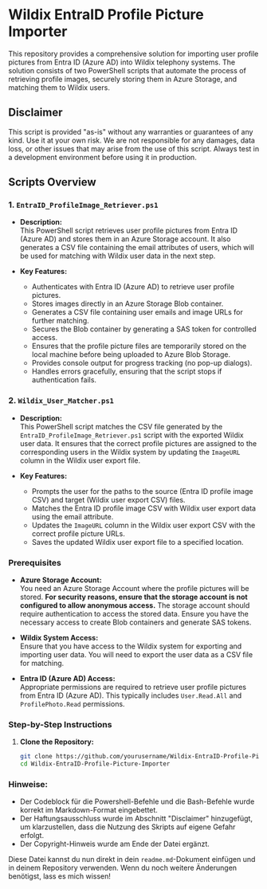 # Wildix EntraID Profile Picture Importer

This repository provides a comprehensive solution for importing user profile pictures from Entra ID (Azure AD) into Wildix telephony systems. The solution consists of two PowerShell scripts that automate the process of retrieving profile images, securely storing them in Azure Storage, and matching them to Wildix users.

## Disclaimer

This script is provided "as-is" without any warranties or guarantees of any kind. Use it at your own risk. We are not responsible for any damages, data loss, or other issues that may arise from the use of this script. Always test in a development environment before using it in production.

## Scripts Overview

### 1. `EntraID_ProfileImage_Retriever.ps1`

- **Description:**  
  This PowerShell script retrieves user profile pictures from Entra ID (Azure AD) and stores them in an Azure Storage account. It also generates a CSV file containing the email attributes of users, which will be used for matching with Wildix user data in the next step.

- **Key Features:**
  - Authenticates with Entra ID (Azure AD) to retrieve user profile pictures.
  - Stores images directly in an Azure Storage Blob container.
  - Generates a CSV file containing user emails and image URLs for further matching.
  - Secures the Blob container by generating a SAS token for controlled access.
  - Ensures that the profile picture files are temporarily stored on the local machine before being uploaded to Azure Blob Storage.
  - Provides console output for progress tracking (no pop-up dialogs).
  - Handles errors gracefully, ensuring that the script stops if authentication fails.

### 2. `Wildix_User_Matcher.ps1`

- **Description:**  
  This PowerShell script matches the CSV file generated by the `EntraID_ProfileImage_Retriever.ps1` script with the exported Wildix user data. It ensures that the correct profile pictures are assigned to the corresponding users in the Wildix system by updating the `ImageURL` column in the Wildix user export file.

- **Key Features:**
  - Prompts the user for the paths to the source (Entra ID profile image CSV) and target (Wildix user export CSV) files.
  - Matches the Entra ID profile image CSV with Wildix user export data using the email attribute.
  - Updates the `ImageURL` column in the Wildix user export CSV with the correct profile picture URLs.
  - Saves the updated Wildix user export file to a specified location.

### Prerequisites

- **Azure Storage Account:**  
  You need an Azure Storage Account where the profile pictures will be stored. **For security reasons, ensure that the storage account is not configured to allow anonymous access.** The storage account should require authentication to access the stored data. Ensure you have the necessary access to create Blob containers and generate SAS tokens.
  
- **Wildix System Access:**  
  Ensure that you have access to the Wildix system for exporting and importing user data. You will need to export the user data as a CSV file for matching.
  
- **Entra ID (Azure AD) Access:**  
  Appropriate permissions are required to retrieve user profile pictures from Entra ID (Azure AD). This typically includes `User.Read.All` and `ProfilePhoto.Read` permissions.

### Step-by-Step Instructions

1. **Clone the Repository:**

   ```bash
   git clone https://github.com/yourusername/Wildix-EntraID-Profile-Picture-Importer.git
   cd Wildix-EntraID-Profile-Picture-Importer

   
### Hinweise:
- Der Codeblock für die Powershell-Befehle und die Bash-Befehle wurde korrekt im Markdown-Format eingebettet.
- Der Haftungsausschluss wurde im Abschnitt "Disclaimer" hinzugefügt, um klarzustellen, dass die Nutzung des Skripts auf eigene Gefahr erfolgt.
- Der Copyright-Hinweis wurde am Ende der Datei ergänzt.

Diese Datei kannst du nun direkt in dein `readme.md`-Dokument einfügen und in deinem Repository verwenden. Wenn du noch weitere Änderungen benötigst, lass es mich wissen!

